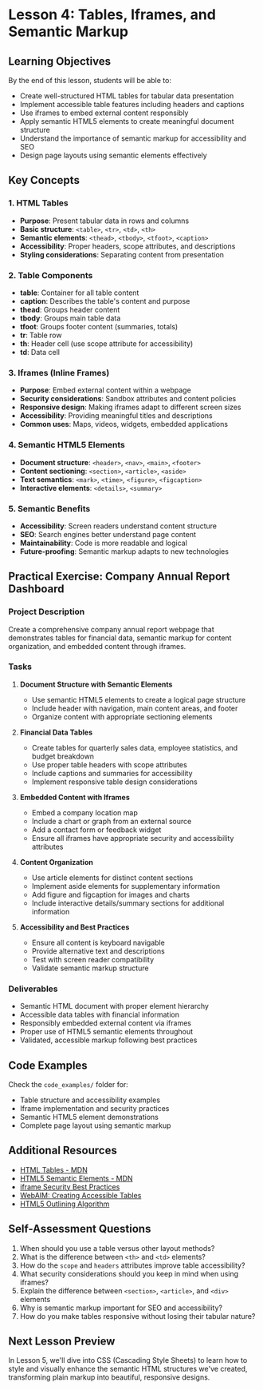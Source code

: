 # Lesson 4: Tables, Iframes, and Semantic Markup

## Learning Objectives
By the end of this lesson, students will be able to:
- Create well-structured HTML tables for tabular data presentation
- Implement accessible table features including headers and captions
- Use iframes to embed external content responsibly
- Apply semantic HTML5 elements to create meaningful document structure
- Understand the importance of semantic markup for accessibility and SEO
- Design page layouts using semantic elements effectively

## Key Concepts

### 1. HTML Tables
- **Purpose**: Present tabular data in rows and columns
- **Basic structure**: `<table>`, `<tr>`, `<td>`, `<th>`
- **Semantic elements**: `<thead>`, `<tbody>`, `<tfoot>`, `<caption>`
- **Accessibility**: Proper headers, scope attributes, and descriptions
- **Styling considerations**: Separating content from presentation

### 2. Table Components
- **table**: Container for all table content
- **caption**: Describes the table's content and purpose
- **thead**: Groups header content
- **tbody**: Groups main table data
- **tfoot**: Groups footer content (summaries, totals)
- **tr**: Table row
- **th**: Header cell (use scope attribute for accessibility)
- **td**: Data cell

### 3. Iframes (Inline Frames)
- **Purpose**: Embed external content within a webpage
- **Security considerations**: Sandbox attributes and content policies
- **Responsive design**: Making iframes adapt to different screen sizes
- **Accessibility**: Providing meaningful titles and descriptions
- **Common uses**: Maps, videos, widgets, embedded applications

### 4. Semantic HTML5 Elements
- **Document structure**: `<header>`, `<nav>`, `<main>`, `<footer>`
- **Content sectioning**: `<section>`, `<article>`, `<aside>`
- **Text semantics**: `<mark>`, `<time>`, `<figure>`, `<figcaption>`
- **Interactive elements**: `<details>`, `<summary>`

### 5. Semantic Benefits
- **Accessibility**: Screen readers understand content structure
- **SEO**: Search engines better understand page content
- **Maintainability**: Code is more readable and logical
- **Future-proofing**: Semantic markup adapts to new technologies

## Practical Exercise: Company Annual Report Dashboard

### Project Description
Create a comprehensive company annual report webpage that demonstrates tables for financial data, semantic markup for content organization, and embedded content through iframes.

### Tasks
1. **Document Structure with Semantic Elements**
   - Use semantic HTML5 elements to create a logical page structure
   - Include header with navigation, main content areas, and footer
   - Organize content with appropriate sectioning elements

2. **Financial Data Tables**
   - Create tables for quarterly sales data, employee statistics, and budget breakdown
   - Use proper table headers with scope attributes
   - Include captions and summaries for accessibility
   - Implement responsive table design considerations

3. **Embedded Content with Iframes**
   - Embed a company location map
   - Include a chart or graph from an external source
   - Add a contact form or feedback widget
   - Ensure all iframes have appropriate security and accessibility attributes

4. **Content Organization**
   - Use article elements for distinct content sections
   - Implement aside elements for supplementary information
   - Add figure and figcaption for images and charts
   - Include interactive details/summary sections for additional information

5. **Accessibility and Best Practices**
   - Ensure all content is keyboard navigable
   - Provide alternative text and descriptions
   - Test with screen reader compatibility
   - Validate semantic markup structure

### Deliverables
- Semantic HTML document with proper element hierarchy
- Accessible data tables with financial information
- Responsibly embedded external content via iframes
- Proper use of HTML5 semantic elements throughout
- Validated, accessible markup following best practices

## Code Examples
Check the `code_examples/` folder for:
- Table structure and accessibility examples
- Iframe implementation and security practices
- Semantic HTML5 element demonstrations
- Complete page layout using semantic markup

## Additional Resources
- [HTML Tables - MDN](https://developer.mozilla.org/en-US/docs/Learn/HTML/Tables)
- [HTML5 Semantic Elements - MDN](https://developer.mozilla.org/en-US/docs/Glossary/Semantics#semantics_in_html)
- [iframe Security Best Practices](https://developer.mozilla.org/en-US/docs/Web/HTML/Element/iframe)
- [WebAIM: Creating Accessible Tables](https://webaim.org/techniques/tables/)
- [HTML5 Outlining Algorithm](https://www.w3.org/wiki/HTML/Usage/Headings/Missing)

## Self-Assessment Questions
1. When should you use a table versus other layout methods?
2. What is the difference between `<th>` and `<td>` elements?
3. How do the `scope` and `headers` attributes improve table accessibility?
4. What security considerations should you keep in mind when using iframes?
5. Explain the difference between `<section>`, `<article>`, and `<div>` elements
6. Why is semantic markup important for SEO and accessibility?
7. How do you make tables responsive without losing their tabular nature?

## Next Lesson Preview
In Lesson 5, we'll dive into CSS (Cascading Style Sheets) to learn how to style and visually enhance the semantic HTML structures we've created, transforming plain markup into beautiful, responsive designs.